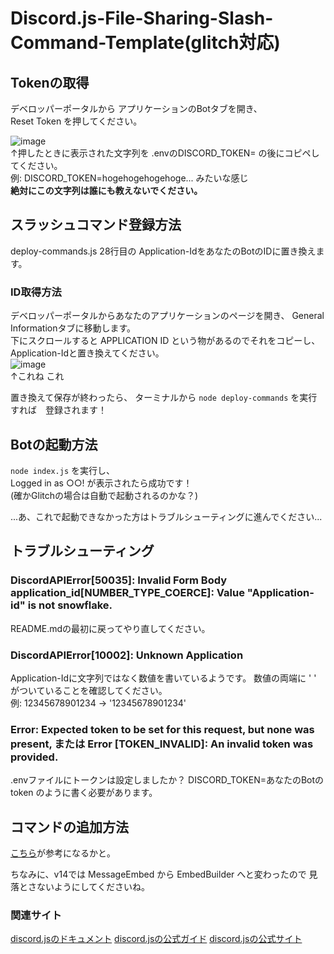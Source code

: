 # Discord.js-File-Sharing-Slash-Command-Template(glitch対応)

## Tokenの取得
デベロッパーポータルから アプリケーションのBotタブを開き、  
Reset Token を押してください。  

![image](https://user-images.githubusercontent.com/113648419/235915955-8010fc23-44d5-41da-ae89-e30cde02e2e2.png)  
↑押したときに表示された文字列を .envのDISCORD_TOKEN= の後にコピペしてください。  
例: DISCORD_TOKEN=hogehogehogehoge... みたいな感じ  
**絶対にこの文字列は誰にも教えないでください。**  

## スラッシュコマンド登録方法
deploy-commands.js 28行目の Application-IdをあなたのBotのIDに置き換えます。  
### ID取得方法
デベロッパーポータルからあなたのアプリケーションのページを開き、 General Informationタブに移動します。  
下にスクロールすると APPLICATION ID という物があるのでそれをコピーし、 Application-Idと置き換えてください。  
![image](https://user-images.githubusercontent.com/113648419/235910788-6a4830a7-0b3e-4e7a-ad81-7a5a0181396b.png)  
↑これね これ

置き換えて保存が終わったら、 ターミナルから `node deploy-commands` を実行すれば　登録されます！

## Botの起動方法 
`node index.js` を実行し、  
Logged in as ○○! が表示されたら成功です！  
(確かGlitchの場合は自動で起動されるのかな？)

...あ、これで起動できなかった方はトラブルシューティングに進んでください...

## トラブルシューティング
### DiscordAPIError[50035]: Invalid Form Body application_id[NUMBER_TYPE_COERCE]: Value "Application-id" is not snowflake.
README.mdの最初に戻ってやり直してください。

### DiscordAPIError[10002]: Unknown Application  
Application-Idに文字列ではなく数値を書いているようです。  数値の両端に ' ' がついていることを確認してください。  
例: 12345678901234 → '12345678901234'  

### Error: Expected token to be set for this request, but none was present, または Error [TOKEN_INVALID]: An invalid token was provided.
.envファイルにトークンは設定しましたか？ DISCORD_TOKEN=あなたのBotのtoken のように書く必要があります。

## コマンドの追加方法
[こちら](https://github.com/TaiyakiSontyo/Discord.js-File-Sharing-Slash-Command-Template/tree/main/v13)が参考になるかと。

ちなみに、v14では MessageEmbed から EmbedBuilder へと変わったので 見落とさないようにしてくださいね。


### 関連サイト
[discord.jsのドキュメント](https://old.discordjs.dev/)
[discord.jsの公式ガイド](https://discordjs.guide/)
[discord.jsの公式サイト](https://discord.js.org/)
